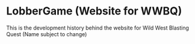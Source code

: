 # LobberGame (Website for WWBQ)
This is the development history behind the website for Wild West Blasting Quest (Name subject to change)
